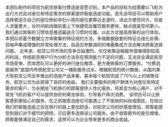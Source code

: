 本团队制作的项目为航空旅客付费选座意愿识别，本产品的目标为给需要以飞机为出行方式且对座位有特定需求的旅客提供智能选座功能。首先该项目可以帮助用户选择更适合自己的座位例如孕妇小孩的座位更靠近走道时，进出方便空间大，但是人流量更大，长时间航线做前面上下快捷而且餐饮服务更快，缺点就是空间更小。我们通过旅客的习惯信息推选最适合习惯的位置。以此方式提高旅客的出行体验。本团队将基于数据立方体聚集的特征规约方法，多维数据嵌套的特征合成化处理，双噪声集成增强的异常处理方法，自适应参数调优的堆叠集成方法去解决顾客选择问题。
近年来，航空公司市场的竞争日益激烈，仅仅依靠运输服务很难得到较高的利润，传统航空用户行为分析方法存在预测能力不足的问题，无法完全满足航空市场竞争。而本团队可以更好的进行座位推荐，更方便旅客的订票服务。“付费选座服务”是国内传统航空公司又一辅助服务试水。根据航信的统计数据，从国内某大型航空公司去年推出的选座产品来看，基本每个航班完成了70%以上的销售任务，航空公司为此获得了良好的收益。
我们主要服务的用户群体为对座位有特定需求的客户，为长期坐飞机旅行的顾客提供人性化服务，将其变为核心用户，对不常坐飞机的客户可以提供良好的乘坐体验，引导客户再次消费。
该项目可以让旅客感到更贴心的服务，在之前随意选座位可能遇上了不愉快的纠纷或困扰，在经过我们的智能选座之后在旅行的路上更加舒适，对航空公司的好感度增加，顾客能感受到我们对于细节的把控，日后更多选择该公司服务。由于收取额外的座位增值，顾客能够满足自己的需求，这样可以为企业带来更多的商业收益。
